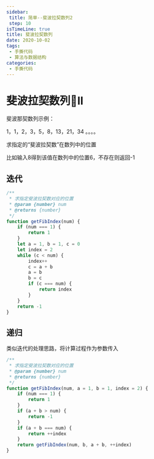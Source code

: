 ```yaml
---
sidebar:
 title: 简单--斐波拉契数列2
 step: 10
isTimeLine: true
title: 斐波拉契数列
date: 2020-10-02
tags:
 - 手撕代码
 - 算法与数据结构
categories:
 - 手撕代码
---
```

# 斐波拉契数列II

斐波那契数列示例： 

1，1，2，3，5，8，13，21，34 。。。。

求指定的“斐波拉契数”在数列中的位置

比如输入8得到该值在数列中的位置6，不存在则返回-1

## 迭代
```js
/**
 * 求指定斐波拉契数对应的位置
 * @param {number} num 
 * @returns {number}
 */
function getFibIndex(num) {
    if (num === 1) {
        return 1
    }
    let a = 1, b = 1, c = 0
    let index = 2
    while (c < num) {
        index++
        c = a + b
        a = b
        b = c
        if (c === num) {
            return index
        }
    }
    return -1
}
```


## 递归
类似迭代的处理思路，将计算过程作为参数传入

```js
/**
 * 求指定斐波拉契数对应的位置
 * @param {number} num 
 * @returns {number}
 */
function getFibIndex(num, a = 1, b = 1, index = 2) {
    if (num === 1) {
        return 1
    }
    if (a + b > num) {
        return -1
    }
    if (a + b === num) {
        return ++index
    }
    return getFibIndex(num, b, a + b, ++index)
}
```

<comment/>